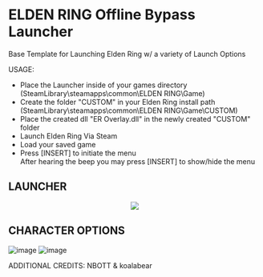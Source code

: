 # ELDEN RING Offline Bypass Launcher
Base Template for Launching Elden Ring w/ a variety of Launch Options  

USAGE:
- Place the Launcher inside of your games directory (SteamLibrary\steamapps\common\ELDEN RING\Game)  
- Create the folder "CUSTOM" in your Elden Ring install path (SteamLibrary\steamapps\common\ELDEN RING\Game\CUSTOM\)
- Place the created dll "ER Overlay.dll" in the newly created "CUSTOM" folder  
- Launch Elden Ring Via Steam  
- Load your saved game
- Press [INSERT] to initiate the menu  
After hearing the beep you may press [INSERT] to show/hide the menu 


## LAUNCHER
<p align="center">
<img src="https://user-images.githubusercontent.com/80198020/163708401-2b216abb-a09c-4b7c-bb4e-53a9aa110dec.png">
</p>  

## CHARACTER OPTIONS
![image](https://user-images.githubusercontent.com/80198020/163708416-0fb9fd8e-95cf-48f8-ad4d-04a6a30968fd.png)
![image](https://user-images.githubusercontent.com/80198020/163708465-b826a88a-3072-495d-8c66-86ec10ea2800.png)

ADDITIONAL CREDITS: NBOTT & koalabear
